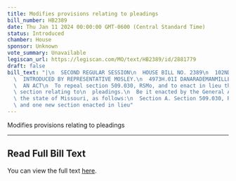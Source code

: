 ```yaml
---
title: Modifies provisions relating to pleadings
bill_number: HB2389
date: Thu Jan 11 2024 00:00:00 GMT-0600 (Central Standard Time)
status: Introduced
chamber: House
sponsor: Unknown
vote_summary: Unavailable
legiscan_url: https://legiscan.com/MO/text/HB2389/id/2881779
draft: false
bill_text: "|\n  SECOND REGULAR SESSION\n  HOUSE BILL NO. 2389\n  102ND GENERAL ASSEMBLY\n\
  \  INTRODUCED BY REPRESENTATIVE MOSLEY.\n  4973H.01I DANARADEMANMILLER,ChiefClerk\n\
  \  AN ACT\n  To repeal section 509.030, RSMo, and to enact in lieu thereof one new\
  \ section relating to\n  pleadings.\n  Be it enacted by the General Assembly of\
  \ the state of Missouri, as follows:\n  Section A. Section 509.030, RSMo, is repealed\
  \ and one new section enacted in lieu"
---
```

Modifies provisions relating to pleadings

---

## Read Full Bill Text

You can view the full text [here](https://legiscan.com/MO/text/HB2389/id/2881779).
